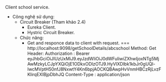 Client school service.
  + Công nghệ sử dụng:
    - Circuit Breaker  (Tham khảo 2.4)					
		- Eureka Client.					
		- Hystric Circuit Breaker.					
	+ Chức năng:						
		- Get and responce data to client with request.	
===
http://localhost:9098/getSchoolDetails/abcschool
Method: Get
Header:
Authorization : Bearer eyJhbGciOiJIUzUxMiJ9.eyJzdWIiOiJ0dWFuIiwiZXhwIjoxNTg5MjAwMzkyLCJpYXQiOjE1ODkxODIzOTJ9.HyVlXDlbk1kbJr0gUQl-IwcMVptH50nfJ8NxwtY4Kn6bpjAOCKQBAwpHvVnmHBCzRjLvzFKlirqEXIBjpDbhJQ
Content-Type : application/json
